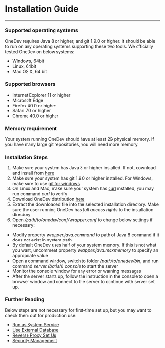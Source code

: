 # Installation Guide
-----------------------

### Supported operating systems

OneDev requires Java 8 or higher, and git 1.9.0 or higher. It should be able to run on any operating systems supporting these two tools. We officially tested OneDev on below systems:

* Windows, 64bit
* Linux, 64bit
* Mac OS X, 64 bit

### Supported browsers
* Internet Explorer 11 or higher
* Microsoft Edge 
* Firefox 40.0 or higher
* Safari 7.0 or higher
* Chrome 40.0 or higher

### Memory requirement

Your system running OneDev should have at least 2G physical memory. If you have many large git repositories, you will need more memory. 

### Installation Steps

1. Make sure your system has Java 8 or higher installed. If not, download and install from [here](https://www.java.com/en/download/)
1. Make sure your system has git 1.9.0 or higher installed. For Windows, make sure to use [git for windows](https://git-for-windows.github.io/)
1. On Linux and Mac, make sure your system has [curl](https://curl.haxx.se) installed, you may run command _curl_ to verify
1. Download OneDev distribution [here](https://www.onedev.io/download)
1. Extract the downloaded file into the selected installation directory. Make sure the user running OneDev has *full access rights* to the installation directory
1. Open _/path/to/onedev/conf/wrapper.conf_ to change below settings if necessary:
  * Modify property _wrapper.java.command_ to path of Java 8 command if it does not exist in system path
  * By default OneDev uses half of your system memory. If this is not what you want, uncomment property _wrapper.java.maxmemory_ to specify an appropriate value
  * Open a command window, switch to folder _/path/to/onedev/bin_, and run command _server.(bat|sh) console_ to start the server
  * Monitor the console window for any error or warning messages
  * After the server starts up, follow the instruction in the console to open a browser window and connect to the server to continue with server set up.

### Further Reading

Below steps are not necessary for first-time set up, but you may want to check them out for production use:
 * [Run as System Service](Run-As-System-Service)
 * [Use External Database](Use-External-Database)
 * [Reverse Proxy Set Up](Reverse-Proxy-Setup)
 * [Security Management](Security-Management)
